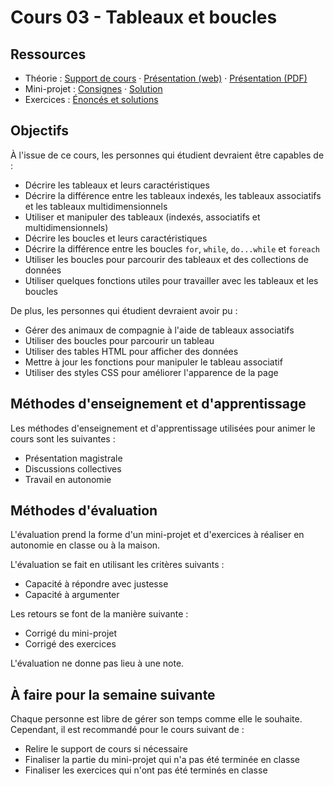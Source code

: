 # Cours 03 - Tableaux et boucles

## Ressources

- Théorie : [Support de cours](./01-theorie/README.md) ·
  [Présentation (web)](https://heig-vd-progserv-course.github.io/heig-vd-progserv1-course/03-tableaux-et-boucles/01-theorie/index.html)
  ·
  [Présentation (PDF)](https://heig-vd-progserv-course.github.io/heig-vd-progserv1-course/03-tableaux-et-boucles/01-theorie/03-tableaux-et-boucles-presentation.pdf)
- Mini-projet : [Consignes](./02-mini-project/README.md) ·
  [Solution](./02-mini-project/solution/)
- Exercices : [Énoncés et solutions](./03-exercices/README.md)

## Objectifs

À l'issue de ce cours, les personnes qui étudient devraient être capables de :

- Décrire les tableaux et leurs caractéristiques
- Décrire la différence entre les tableaux indexés, les tableaux associatifs et
  les tableaux multidimensionnels
- Utiliser et manipuler des tableaux (indexés, associatifs et
  multidimensionnels)
- Décrire les boucles et leurs caractéristiques
- Décrire la différence entre les boucles `for`, `while`, `do...while` et
  `foreach`
- Utiliser les boucles pour parcourir des tableaux et des collections de données
- Utiliser quelques fonctions utiles pour travailler avec les tableaux et les
  boucles

De plus, les personnes qui étudient devraient avoir pu :

- Gérer des animaux de compagnie à l'aide de tableaux associatifs
- Utiliser des boucles pour parcourir un tableau
- Utiliser des tables HTML pour afficher des données
- Mettre à jour les fonctions pour manipuler le tableau associatif
- Utiliser des styles CSS pour améliorer l'apparence de la page

## Méthodes d'enseignement et d'apprentissage

Les méthodes d'enseignement et d'apprentissage utilisées pour animer le cours
sont les suivantes :

- Présentation magistrale
- Discussions collectives
- Travail en autonomie

## Méthodes d'évaluation

L'évaluation prend la forme d'un mini-projet et d'exercices à réaliser en
autonomie en classe ou à la maison.

L'évaluation se fait en utilisant les critères suivants :

- Capacité à répondre avec justesse
- Capacité à argumenter

Les retours se font de la manière suivante :

- Corrigé du mini-projet
- Corrigé des exercices

L'évaluation ne donne pas lieu à une note.

## À faire pour la semaine suivante

Chaque personne est libre de gérer son temps comme elle le souhaite. Cependant,
il est recommandé pour le cours suivant de :

- Relire le support de cours si nécessaire
- Finaliser la partie du mini-projet qui n'a pas été terminée en classe
- Finaliser les exercices qui n'ont pas été terminés en classe
